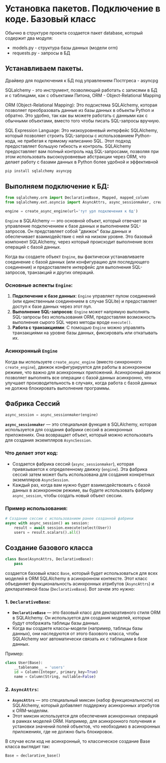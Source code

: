 # Установка пакетов. Подключение в коде. Базовый класс

Обычно в структуре проекта создается пакет database, который содержит два модуля:

- models.py - структура базы данных (модели orm)
- requests.py - запросы в БД

## Устанавливаем пакеты.

Драйвер для подключения к БД под управлением Постгреса - asyncpg 

SQLalchemy - это инструмент, позволяющий работать с записями в БД и с таблицами, как с объектами Питона, ORM - Object-Relational Mapping

ORM (Object-Relational Mapping): Это подсистема SQLAlchemy, которая позволяет преобразовать данные из базы данных в объекты Python и обратно. Это удобно, так как вы можете работать с данными как с обычными объектами, вместо того чтобы писать SQL-запросы вручную.

SQL Expression Language: Это низкоуровневый интерфейс SQLAlchemy, который позволяет строить SQL-запросы с использованием Python-кода, не прибегая к прямому написанию SQL. Этот подход предоставляет большую гибкость и контроль.
SQLAlchemy предоставляет вам полный контроль над SQL-запросами, позволяя при этом использовать высокоуровневые абстракции через ORM, что делает работу с базами данных в Python более удобной и эффективной

```python
pip install sqlalchemy asyncpg
```

## Выполняем подключение к БД:

```python
from sqlalchemy.orm import DeclarativeBase, Mapped, mapped_column
from sqlalchemy.ext.asyncio import AsyncAttrs, async_sessionmaker, create_async_engine

engine = create_async_engine(url='тут урл подключения к бд')
```

`Engine` в SQLAlchemy — это основной объект, который отвечает за управление подключением к базе данных и выполнением SQL-запросов. Он представляет собой "движок" базы данных и обеспечивает взаимодействие с ней на низком уровне. Это базовый компонент SQLAlchemy, через который происходит выполнение всех операций с базой данных.

Когда вы создаете объект `Engine`, вы фактически устанавливаете соединение с базой данных (или конфигурацию для последующего соединения) и предоставляете интерфейс для выполнения SQL-запросов, транзакций и других операций.

### Основные аспекты `Engine`:

1. **Подключение к базе данных**: `Engine` управляет пулом соединений (или единственным соединением в случае SQLite) и предоставляет доступ к базе данных через этот пул.
2. **Выполнение SQL-запросов**: `Engine` может напрямую выполнять SQL-запросы без использования ORM, предоставляя возможность выполнения сырого SQL через методы вроде `execute()`.
3. **Работа с транзакциями**: С помощью `Engine` можно управлять транзакциями на уровне базы данных, фиксировать или откатывать их.

### Асинхронный `Engine`

Когда вы используете `create_async_engine` (вместо синхронного `create_engine`), движок конфигурируется для работы в асинхронном режиме, что важно для асинхронных приложений. Асинхронный движок позволяет выполнять все операции с базой данных асинхронно, что улучшает производительность в случаях, когда работа с базой данных не должна блокировать выполнение программы.

## Фабрика Сессий

```python
async_session = async_sessionmaker(engine)
```

**`async_sessionmaker`** — это специальная функция в SQLAlchemy, которая используется для создания фабрики сессий в асинхронных приложениях. Она возвращает объект, который можно использовать для создания экземпляров `AsyncSession`.

### Что делает этот код:

- Создается фабрика сессий (`async_sessionmaker`), которая привязывается к определенному движку (`engine`). Эта фабрика сессий затем может быть использована для создания конкретных экземпляров `AsyncSession`.
- Каждый раз, когда вам нужно будет взаимодействовать с базой данных в асинхронном режиме, вы будете использовать фабрику `async_session`, чтобы создать новый объект сессии.

### Пример использования:

```python
# Создание сессии с использованием ранее созданной фабрики
async with async_session() as session:
    result = await session.execute(select(User))
    users = result.scalars().all()
```

## Создание базового класса

```python
class Base(AsyncAttrs, DeclarativeBase):
    pass
```

создается базовый класс `Base`, который будет использоваться для всех моделей в ORM SQLAlchemy в асинхронном контексте. Этот класс объединяет функциональность асинхронных атрибутов (`AsyncAttrs`) и декларативной базы (`DeclarativeBase`). Вот зачем это нужно:

### 1. **`DeclarativeBase`**:

- **`DeclarativeBase`** — это базовый класс для декларативного стиля ORM в SQLAlchemy. Он используется для создания моделей, которые будут отображать таблицы базы данных.
- Когда вы создаете классы-модели (например, таблицы базы данных), они наследуются от этого базового класса, чтобы SQLAlchemy мог автоматически связать их с таблицами в базе данных.

Пример:

```python
class User(Base):
    __tablename__ = 'users'
    id = Column(Integer, primary_key=True)
    name = Column(String, nullable=False)

```

### 2. **`AsyncAttrs`**:

- **`AsyncAttrs`** — это специальный миксин (набор функциональности) из SQLAlchemy, который добавляет поддержку асинхронных атрибутов к ORM-моделям.
- Этот миксин используется для обеспечения асинхронных операций в рамках моделей ORM. Например, для асинхронного получения и установки значений полей объектов, что необходимо в асинхронных приложениях, где не должно быть блокировок.

В случае если код не асинхронный, то классическое создание Base класса выглядит так:

```python
Base = declarative_base()
```